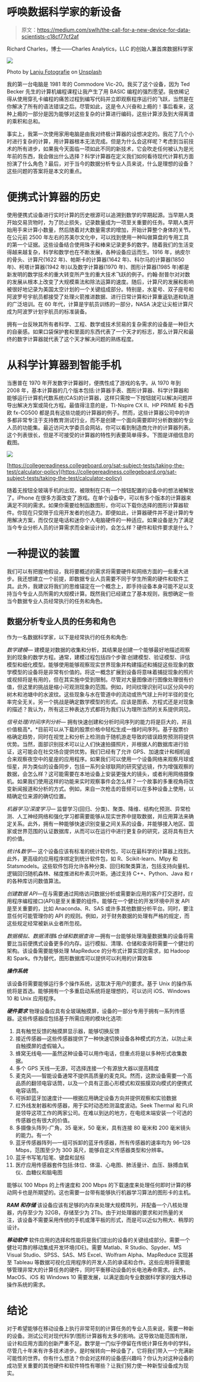 # 呼唤数据科学家的新设备

> 原文：<https://medium.com/swlh/the-call-for-a-new-device-for-data-scientists-c18cf77cf2af>

Richard Charles，博士——Charles Analytics，LLC 的创始人兼首席数据科学家

![](img/52eaaf7bad0f2112634527b7740754a7.png)

Photo by [Lanju Fotografie](https://unsplash.com/photos/BvAoCypqRXU?utm_source=unsplash&utm_medium=referral&utm_content=creditCopyText) on [Unsplash](https://unsplash.com/search/photos/space?utm_source=unsplash&utm_medium=referral&utm_content=creditCopyText)

我的第一台电脑是 1981 年的 Commodore Vic-20。我买了这个设备，因为 Ted Becker 先生的计算机编程课程让我产生了用 BASIC 编程的强烈愿望。我依稀记得从使用穿孔卡编程的痛苦过程到编写代码并立即观察程序运行的飞跃，当然是在你解决了所有的语法错误之后。尽管如此，这是令人兴奋和上瘾的！事后看来，这种上瘾的一部分是因为能够对这些复杂的计算进行编码，这些计算涉及到大得离谱的乘积和总和。

事实上，我第一次使用家用电脑是由我对终极计算器的设想决定的。我花了几个小时进行复杂的计算，用计算器根本无法完成。但是为什么会这样呢？考虑到当前技术的所有进步，如果我今天面临一项如此不同的新技术，它会吹走任何被认为是光年前的东西，我会做出什么选择？科学计算器在定义我们如何看待现代计算机方面扮演了什么角色？最后，对于当今的数据分析专业人员来说，什么是理想的设备？这些问题的答案将是本文的重点。

# 便携式计算器的历史

使用便携式设备进行实时计算的历史根源可以追溯到数学的早期起源。当早期人类开始交易货物时，为了防止损失，记录数量成为一项至关重要的任务。早期人类开始用手来计算小数量，然后随着对大数量需求的增加，开始计算整个身体的关节。在公元前 2500 年左右的苏美尔文化中，可以找到使用一种叫做算盘的专用工具的第一个证据。这些设备结合使用珠子和棒来记录更多的数字。随着我们的生活变得越来越复杂，科学和数学也在不断发展，各种设备应运而生。1916 年，纳皮尔的骨头、计算尺(1622 年)、帕斯卡的计算器(1642 年)、科尔马的计算器(1850 年)、柯塔计算器(1942 年)以及数字计算器(1970 年)、图形计算器(1985 年)都是新发明的数学技术的重大转变所产生的重大技术飞跃的例子。约翰·耐普尔对对数的发展从根本上改变了大规模乘法和除法运算的速度。随后，计算尺的发展和影响被很好地记录为美国太空计划的一个关键组成部分。特别是，水星号、双子座号和阿波罗号宇航员都接受了处理火箭推进数据、进行日常计算和计算重返轨道和轨道的广泛培训。在 60 年代，计算是宇航员训练的一部分，NASA 决定让尖桩计算尺成为阿波罗计划宇航员的标准装备。

拥有一台反映其所有者科学、工程、数学或技术贸易的复杂需求的设备是一种巨大的自豪感。如果口袋保护套和里面的东西代表了一个天才的标志，那么计算尺和最终的数字计算器就代表了这个天才解决问题的熟练程度。

# 从科学计算器到智能手机

当惠普在 1970 年开发数字计算器时，便携性成了游戏的名字。从 1970 年到 2008 年，基本计算器的几个版本包括:计算器手表、图形计算器、科学计算器和能够运行计算机代数系统(CAS)的计算器，这样只需按一下按钮就可以解决问题并导出解决方案或简化方程。最值得注意的是，TI-Nspire CX II、HP PRIME 和卡西欧 fx-CG500 都是具有这些功能的计算器的例子。然而，这些计算器公司中的许多都非常专注于支持教育测试行业，而不是创建一个面向需要即时分析数据的专业人员的功能集。最近访问大学委员会网站，你可以看到制造商允许的计算器列表。这个列表很长，但是不可接受的计算器的特性列表要简单得多。下图是详细信息的截图。

![](img/8690a1672c4c71c859b0a67e2d0c3037.png)

[https://collegereadiness.collegeboard.org/sat-subject-tests/taking-the-test/calculator-policy](https://collegereadiness.collegeboard.org/sat-subject-tests/taking-the-test/calculator-policy)

随着无按钮全玻璃手机的出现，被限制在只有一个按钮配置的设备中的想法被解放了。iPhone 在很多方面改变了游戏。在单个设备中，可以有多个版本的计算器来满足不同的需求。如果你需要绘制函数图形，你可以下载你选择的图形计算器软件。你现在只受限于应用开发者的创造力。即便如此，计算器硬件并不是计算的专用解决方案，而仅仅是电话和迷你个人电脑硬件的一种适应。如果设备是为了满足当今专业分析人员的计算需求而全新设计的，会怎么样？硬件和软件要求是什么？

# 一种提议的装置

我们可以有把握地假设，我将要概述的需求将需要硬件和网络方面的一些重大进步。我还想建立一个前提，即数据专业人员需要不同于学生所需的硬件和软件工具。此外，我建议将我们的思维锚定在一个概念上，即手持设备本身可能不足以支持当今专业人员所需的大规模计算。既然我们已经建立了基本规则，我想确定一些当今数据专业人员经常执行的任务和角色。

## 数据分析专业人员的任务和角色

作为一名数据科学家，以下是经常执行的任务和角色:

*数学建模—* 建模是对数据的收集和分析，其结果是创建一个能够最好地描述观察到的现象的数学方程。通常，建模过程包括四个步骤:创建模型、验证模型、评估模型和细化模型。能够使用能够观察现实世界现象并构建描述和捕捉这些现象的数学模型的设备将是非常有价值的。将这一概念扩展到设备将意味着捕捉现象的照片或视频将是有用的，但在其实施中受到限制。尽管对大量图像进行图像处理很有价值，但这里的挑战是缩小可观测现象的范围。例如，时间纹理识别可以区分风中的树木和池塘中的水波纹。这些现象与水在管道中的流动或热气球上升时半径的变化率完全无关。另一个挑战是确定数学模型的形式。应该是图表、方程式还是对现象的描述？我认为，所有这三种表达方式都将为我们认为理所当然的关系提供洞见。

*信号处理/时间序列分析—* 拥有快速创建和分析时间序列的能力将是巨大的，并且价值极高*。*目前可以从下载的股票价格中轻松生成一维时间序列。基于股票价格确定趋势，同时在视觉上和分析上检测由于随机游走导致的错误趋势预测将提供优势。当然，面部识别技术可以让人们快速拍摄照片，并根据人的数据库进行验证，这可能会在社交场合提供优势。我们已经有了允许 GPS、加速度计和相机组合来观察夜空中的星座的应用程序。如果我们可以使用一个设备网络来观察月球或恒星，并为类似的设备同步，包括一系列全球联网的研究望远镜，作为增强观察的数据，会怎么样？这可能需要在本地设备上安装更强大的镜头，或者利用网络摄像机。如果我们使用这样的功能来实时观察事件会怎么样？一个故事的多重视角将改变新闻报道和分析的方式。例如，来自一次枪击的音频可以在多种设备上使用，以精确定位来源的确切位置。

*机器学习/深度学习—* 监督学习(回归、分类)、聚类、降维、结构化预测、异常检测、人工神经网络和强化学习都需要能够从现实世界中提取数据，并应用算法来确定关系。此外，拥有一种能够快速识别变量之间关系的设备，并能够接入地区、国家或世界范围的认证数据库，从而可以在运行中进行更复杂的研究，这将具有巨大的价值。

*统计&数学—* 这个设备应该有标准的统计软件包，可以在最科学的计算器上找到。此外，更高级的应用程序绑定到统计软件包，如 R、Scikit-learn、Mlpy 和 Statsmodels。这些软件包将允许各种分类、回归和聚类算法，包括支持向量机、逻辑回归随机森林、梯度推进和朴素贝叶斯。通过支持 C++、Python、Java 和 r 的各种库访问数值算法。

*创建数据 API*—在与需要通过网络访问数据分析或需要新应用的客户打交道时，应用程序编程接口(API)是至关重要的组件。能够在一个健壮的开发环境中开发 API 是至关重要的，比如 Anaconda、R、SAS 或许多其他数据分析平台。同时，要注意任何可能管理你的 API 的规则。例如，对于财务数据的处理有严格的规定，而这些规定经常被新从业者所忽视。

*数据模拟、数据清理&仓储和数据查询* —拥有一台能够处理海量数据集的设备将需要比当前便携式设备更多的内存。运行模拟、清理、仓储和查询将需要一个健壮的架构。该设备需要能够处理 MapReduce 的分布式计算实现的需求，如 Hadoop 和 Spark。作为替代，图形数据库可以提供可以利用的计算效率

***操作系统***

该设备将需要能够运行多个操作系统，这取决于用户的要求。基于 Unix 的操作系统将是首选。能够拥有一个多重启动系统将是理想的，可以访问 iOS、Windows 10 和 Unix 应用程序。

***硬件要求*** 物理设备应具有全玻璃触摸屏，设备的一部分专用于拥有一系列传感器。这些传感器应包括基于所需应用的模块化选项:

1.  具有触觉反馈的触摸屏显示器，能够切换反馈
2.  接近传感器—这些传感器提供了一种快速切换设备各种模式的方法，以防止来自触摸屏的虚假输入。
3.  蜂窝无线电——虽然这种设备可以用作电话，但重点将是以多种形式收集数据。
4.  多个 GPS 天线—无源，可选择连接一个有源放大器以提高精度
5.  麦克风——智能设备通常不提供高质量的麦克风。然而，这款设备需要一个高品质的翻领电容话筒，以及一个具有正面心形模式和双振膜双向模式的便携式电容话筒。
6.  可拆卸蓝牙加速度计——根据应用确定设备方向并提供观察和实验数据
7.  红外线发射器和传感器，用于实时动态检测温度波动。Seek Thermal 和 FLIR 是领导这项工作的两家公司。在难以到达的地方，在电缆末端安装一个可选的传感器也有很大的价值。
8.  多摄像头阵列-广角，35 毫米，50 毫米，具有连接 80 毫米和 200 毫米镜头的能力。有一个
9.  蓝牙传感器阵列—一组可拆卸的蓝牙传感器，所有传感器的速率均为 96–128 Mbps，范围至少为 300 英尺，能够自定义传感器类型和分辨率。
10.  蓝牙书写笔/铅笔、键盘和鼠标
11.  医疗应用传感器套件包括:体位、体温、心电图、肺活量计、血压、脉搏血氧仪、血糖仪和脑电图

能够以 100 Mbps 的上传速度和 200 Mbps 的下载速度来处理任何即时计算的移动网卡也是所期望的。这也需要一台带有能够执行机器学习算法的图形卡的主机。

***RAM 和存储*** 该设备应该有足够的内存来处理大规模阵列，并配备一个八核处理器，内存至少为 32GB，存储至少为 2Tb。由于对处理器的要求和对热量的关注，该设备不需要采用传统的手机或薄平板的形式，而是可以近似为稍大、稍厚的设计。

***移动软件*** 软件应用的选择和性能将是我们提出的设备的关键组成部分。需要一个健壮可靠的移动集成开发环境(IDE)。需要 Matlab、R Studio、Spyder、MS Visual Studio、SPSS、SAS、MS Excel、Wolfram Alpha、MapReduce 实现甚至 Tableau 等数据可视化应用程序的开发人员的承诺和合作。这些应用将需要能够管理非常大的计算任务的硬件，同时平衡移动设备的长电池寿命需求。此外，MacOS、iOS 和 Windows 10 需要发展，以满足面向专业数据科学家的强大移动操作系统的需求。

# 结论

对于希望能够在移动设备上执行非常苛刻的计算任务的专业人员来说，需要一种新的设备。测试公司对现代科学/图形计算器有太多的影响。这导致功能范围有限，设计和应用方面的创新严重不足。数学是一门似乎停留在传统计算任务中的学科，尽管几十年来有许多技术进步。是时候转向一种设备了，它将我们带入一个充满新可能性的世界。你有什么想法？你会对这样的设备感兴趣吗？你认为对这种设备的成功至关重要的其他硬件和软件特性有哪些？让我们努力使一种新型设备成为现实。